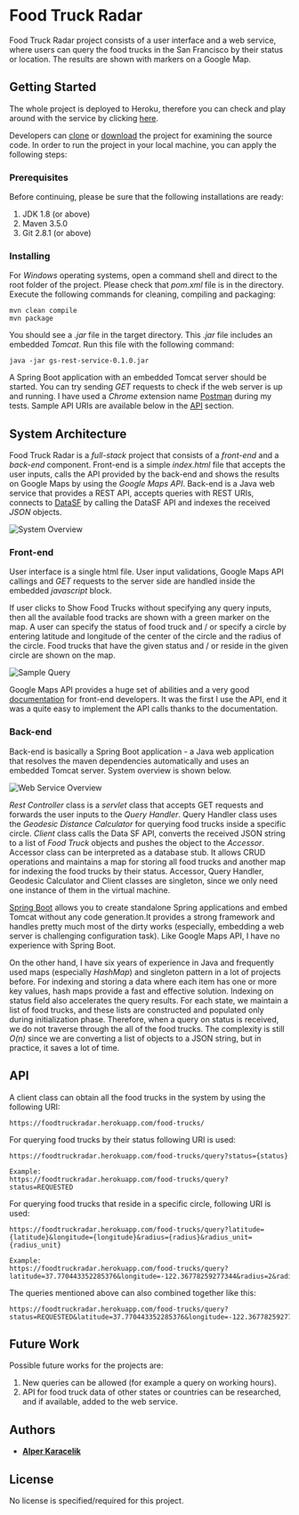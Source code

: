# Food Truck Radar

Food Truck Radar project consists of a user interface and a web service, where users can query the food trucks in the San Francisco by their status or location. The results are shown with markers on a Google Map.

## Getting Started

The whole project is deployed to Heroku, therefore you can check and play around with the service by clicking [here](https://foodtruckradar.herokuapp.com/). 

Developers can [clone](https://github.com/alperkaracelik/uber-coding-challange-spring-boot-repo.git) or [download](https://github.com/alperkaracelik/uber-coding-challange-spring-boot-repo/archive/master.zip) the project for examining the source code. In order to run the project in your local machine, you can apply the following steps:

### Prerequisites

Before continuing, please be sure that the following installations are ready:

1) JDK 1.8 (or above)
2) Maven 3.5.0
3) Git 2.8.1 (or above)

### Installing

For *Windows* operating systems, open a command shell and direct to the root folder of the project. Please check that *pom.xml* file is in the directory. Execute the following commands for cleaning, compiling and packaging:

```
mvn clean compile
mvn package
```

You should see a *.jar* file in the target directory. This *.jar* file includes an embedded *Tomcat*. Run this file with the following command:

```
java -jar gs-rest-service-0.1.0.jar
```

A Spring Boot application with an embedded Tomcat server should be started. You can try sending *GET* requests to check if the web server is up and running. I have used a *Chrome* extension name [Postman](https://chrome.google.com/webstore/detail/postman/fhbjgbiflinjbdggehcddcbncdddomop) during my tests.
Sample API URIs are available below in the [API](https://github.com/alperkaracelik/uber-coding-challange-spring-boot-repo#api) section.

## System Architecture

Food Truck Radar is a *full-stack* project that consists of a *front-end* and a *back-end* component. Front-end is a simple *index.html* file that accepts the user inputs, calls the API provided by the back-end and shows the results on Google Maps by using the *Google Maps API*. Back-end is a Java web service that provides a REST API, accepts queries with REST URIs, connects to [DataSF](https://data.sfgov.org/Economy-and-Community/Mobile-Food-Facility-Permit/rqzj-sfat) by calling the DataSF API and indexes the received *JSON* objects.

![System Overview](https://raw.githubusercontent.com/alperkaracelik/uber-coding-challange-spring-boot-repo/master/src/main/resources/static/images/SystemOverview.png)

### Front-end

User interface is a single html file. User input validations, Google Maps API callings and *GET* requests to the server side are handled inside the embedded *javascript* block.

If user clicks to Show Food Trucks without specifying any query inputs, then all the available food tracks are shown with a green marker on the map. A user can specify the status of food truck and / or specify a circle by entering latitude and longitude of the center of the circle and the radius of the circle. Food trucks that have the given status and / or reside in the given circle are shown on the map.

![Sample Query](https://raw.githubusercontent.com/alperkaracelik/uber-coding-challange-spring-boot-repo/master/src/main/resources/static/images/SampleQuery.png)

Google Maps API provides a huge set of abilities and a very good [documentation](https://developers.google.com/maps/documentation/javascript/tutorial) for front-end developers. It was the first I use the API, end it was a quite easy to implement the API calls thanks to the documentation.

### Back-end

Back-end is basically a Spring Boot application - a Java web application that resolves the maven dependencies automatically and uses an embedded Tomcat server. System overview is shown below.

![Web Service Overview](https://raw.githubusercontent.com/alperkaracelik/uber-coding-challange-spring-boot-repo/master/src/main/resources/static/images/ServerSystemOverview.png)

*Rest Controller* class is a *servlet* class that accepts GET requests and forwards the user inputs to the *Query Handler*. Query Handler class uses the *Geodesic Distance Calculator* for querying food trucks inside a specific circle. *Client* class calls the Data SF API, converts the received JSON string to a list of *Food Truck* objects and pushes the object to the *Accessor*. Accessor class can be interpreted as a database stub. It allows CRUD operations and maintains a map for storing all food trucks and another map for indexing the food trucks by their status. Accessor, Query Handler, Geodesic Calculator and Client classes are singleton, since we only need one instance of them in the virtual machine.

[Spring Boot](https://projects.spring.io/spring-boot/) allows you to create standalone Spring applications and embed Tomcat without any code generation.It provides a strong framework and handles pretty much most of the dirty works (especially, embedding a web server is challenging configuration task). Like Google Maps API, I have no experience with Spring Boot.

On the other hand, I have six years of experience in Java and frequently used maps (especially *HashMap*) and singleton pattern in a lot of projects before. For indexing and storing a data where each item has one or more key values, hash maps provide a fast and effective solution. Indexing on status field also accelerates the query results. For each state, we maintain a list of food trucks, and these lists are constructed and populated only during initialization phase. Therefore, when a query on status is received, we do not traverse through the all of the food trucks. The complexity is still *O(n)* since we are converting a list of objects to a JSON string, but in practice, it saves a lot of time.

## API 

A client class can obtain all the food trucks in the system by using the following URI:

```
https://foodtruckradar.herokuapp.com/food-trucks/
```

For querying food trucks by their status following URI is used:

```
https://foodtruckradar.herokuapp.com/food-trucks/query?status={status}

Example:
https://foodtruckradar.herokuapp.com/food-trucks/query?status=REQUESTED
```

For querying food trucks that reside in a specific circle, following URI is used:

```
https://foodtruckradar.herokuapp.com/food-trucks/query?latitude={latitude}&longitude={longitude}&radius={radius}&radius_unit={radius_unit}

Example:
https://foodtruckradar.herokuapp.com/food-trucks/query?latitude=37.770443352285376&longitude=-122.36778259277344&radius=2&radius_unit=km
```

The queries mentioned above can also combined together like this:

```
https://foodtruckradar.herokuapp.com/food-trucks/query?status=REQUESTED&latitude=37.770443352285376&longitude=-122.36778259277344&radius=2&radius_unit=km
```

## Future Work

Possible future works for the projects are:

1) New queries can be allowed (for example a query on working hours).
2) API for food truck data of other states or countries can be researched, and if available, added to the web service.

## Authors

* [**Alper Karacelik**](https://github.com/alperkaracelik)

## License

No license is specified/required for this project.